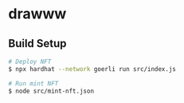 # drawww

## Build Setup

```bash
# Deploy NFT
$ npx hardhat --network goerli run src/index.js

# Run mint NFT
$ node src/mint-nft.json